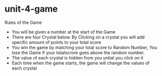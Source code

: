 # unit-4-game

Rules of the Game
 * You will be given a number at the start of the Game
 * There are four Crystal below. By Clicking on a crystal 
    you will add specific amount of points to your total score
 *  You win the game by matching your total score to Random Number, 
    You lose the Game if your totalscrore goes above the random number.
 *   The value of each crystal is hidden from you untial you click on it
 *    Each time when the game starts, the game will change the values of each crystal